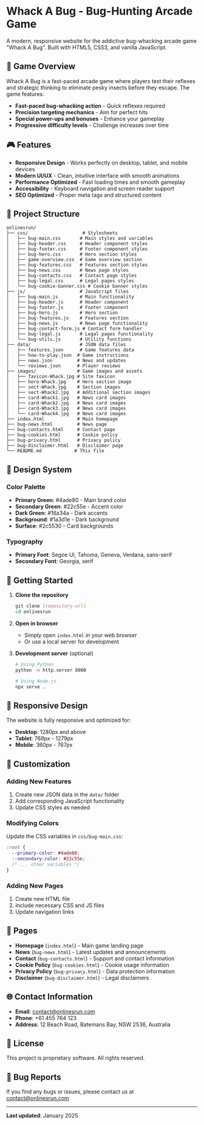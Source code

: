 # Whack A Bug - Bug-Hunting Arcade Game

A modern, responsive website for the addictive bug-whacking arcade game "Whack A Bug". Built with HTML5, CSS3, and vanilla JavaScript.

## 🐛 Game Overview

Whack A Bug is a fast-paced arcade game where players test their reflexes and strategic thinking to eliminate pesky insects before they escape. The game features:

- **Fast-paced bug-whacking action** - Quick reflexes required
- **Precision targeting mechanics** - Aim for perfect hits
- **Special power-ups and bonuses** - Enhance your gameplay
- **Progressive difficulty levels** - Challenge increases over time

## 🎮 Features

- **Responsive Design** - Works perfectly on desktop, tablet, and mobile devices
- **Modern UI/UX** - Clean, intuitive interface with smooth animations
- **Performance Optimized** - Fast loading times and smooth gameplay
- **Accessibility** - Keyboard navigation and screen reader support
- **SEO Optimized** - Proper meta tags and structured content

## 📁 Project Structure

```
onlinesrun/
├── css/                    # Stylesheets
│   ├── bug-main.css       # Main styles and variables
│   ├── bug-header.css     # Header component styles
│   ├── bug-footer.css     # Footer component styles
│   ├── bug-hero.css       # Hero section styles
│   ├── game-overview.css  # Game overview section
│   ├── bug-features.css   # Features section styles
│   ├── bug-news.css       # News page styles
│   ├── bug-contacts.css   # Contact page styles
│   ├── bug-legal.css      # Legal pages styles
│   └── bug-cookie-banner.css # Cookie banner styles
├── js/                    # JavaScript files
│   ├── bug-main.js        # Main functionality
│   ├── bug-header.js      # Header component
│   ├── bug-footer.js      # Footer component
│   ├── bug-hero.js        # Hero section
│   ├── bug-features.js    # Features section
│   ├── bug-news.js        # News page functionality
│   ├── bug-contact-form.js # Contact form handler
│   ├── bug-legal.js       # Legal pages functionality
│   └── bug-utils.js       # Utility functions
├── data/                  # JSON data files
│   ├── features.json      # Game features data
│   ├── how-to-play.json  # Game instructions
│   ├── news.json         # News and updates
│   └── reviews.json      # Player reviews
├── images/               # Game images and assets
│   ├── favicon-Whack.jpg # Site favicon
│   ├── hero-Whack.jpg    # Hero section image
│   ├── sect-Whack.jpg    # Section images
│   ├── sect-Whack2.jpg   # Additional section images
│   ├── card-Whack1.jpg   # News card images
│   ├── card-Whack2.jpg   # News card images
│   ├── card-Whack3.jpg   # News card images
│   └── card-Whack4.jpg   # News card images
├── index.html            # Main homepage
├── bug-news.html         # News page
├── bug-contacts.html     # Contact page
├── bug-cookies.html      # Cookie policy
├── bug-privacy.html      # Privacy policy
├── bug-disclaimer.html   # Disclaimer page
└── README.md            # This file
```

## 🎨 Design System

### Color Palette

- **Primary Green**: #4ade80 - Main brand color
- **Secondary Green**: #22c55e - Accent color
- **Dark Green**: #16a34a - Dark accents
- **Background**: #1a3d1e - Dark background
- **Surface**: #2c5530 - Card backgrounds

### Typography

- **Primary Font**: Segoe UI, Tahoma, Geneva, Verdana, sans-serif
- **Secondary Font**: Georgia, serif

## 🚀 Getting Started

1. **Clone the repository**

   ```bash
   git clone [repository-url]
   cd onlinesrun
   ```

2. **Open in browser**

   - Simply open `index.html` in your web browser
   - Or use a local server for development

3. **Development server** (optional)

   ```bash
   # Using Python
   python -m http.server 8000

   # Using Node.js
   npx serve .
   ```

## 📱 Responsive Design

The website is fully responsive and optimized for:

- **Desktop**: 1280px and above
- **Tablet**: 768px - 1279px
- **Mobile**: 360px - 767px

## 🔧 Customization

### Adding New Features

1. Create new JSON data in the `data/` folder
2. Add corresponding JavaScript functionality
3. Update CSS styles as needed

### Modifying Colors

Update the CSS variables in `css/bug-main.css`:

```css
:root {
  --primary-color: #4ade80;
  --secondary-color: #22c55e;
  /* ... other variables */
}
```

### Adding New Pages

1. Create new HTML file
2. Include necessary CSS and JS files
3. Update navigation links

## 📄 Pages

- **Homepage** (`index.html`) - Main game landing page
- **News** (`bug-news.html`) - Latest updates and announcements
- **Contact** (`bug-contacts.html`) - Support and contact information
- **Cookie Policy** (`bug-cookies.html`) - Cookie usage information
- **Privacy Policy** (`bug-privacy.html`) - Data protection information
- **Disclaimer** (`bug-disclaimer.html`) - Legal disclaimers

## 🌐 Contact Information

- **Email**: contact@onlinesrun.com
- **Phone**: +61 455 764 123
- **Address**: 12 Beach Road, Batemans Bay, NSW 2536, Australia

## 📝 License

This project is proprietary software. All rights reserved.

## 🐛 Bug Reports

If you find any bugs or issues, please contact us at contact@onlinesrun.com

---

**Last updated**: January 2025
